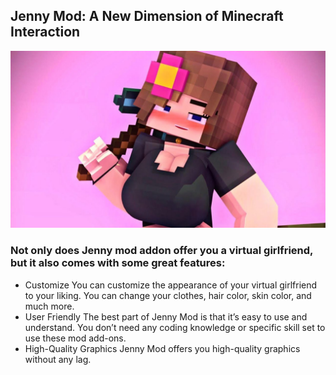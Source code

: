 ## Jenny Mod: A New Dimension of Minecraft Interaction

![Jenny](https://github.com/FapCraft-Coder/JennyMod-1.8.9/blob/main/src/main/12555.jpg)

### Not only does Jenny mod addon offer you a virtual girlfriend, but it also comes with some great features:
 - Customize
You can customize the appearance of your virtual girlfriend to your liking. You can change your clothes, hair color, skin color, and much more.
 - User Friendly The best part of Jenny Mod is that it’s easy to use and understand. You don’t need any coding knowledge or specific skill set to use these mod add-ons.
 - High-Quality Graphics Jenny Mod offers you high-quality graphics without any lag.



